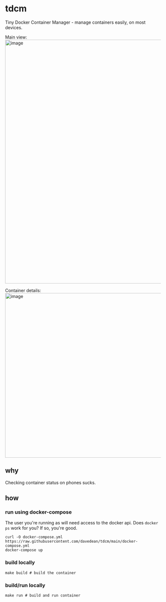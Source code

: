 # tdcm
Tiny Docker Container Manager - manage containers easily, on most devices.

Main view:
<img width="789" alt="image" src="https://github.com/davedean/tdcm/assets/2696454/acba60f8-2163-47f0-90c0-a2bef7ed77e4">

Container details:
<img width="533" alt="image" src="https://github.com/davedean/tdcm/assets/2696454/05883f95-9b29-499f-9c91-ef325ad87340">

## why
Checking container status on phones sucks. 

## how 

### run using docker-compose
The user you're running as will need access to the docker api. Does `docker ps` work for you? If so, you're good.

```shell
curl -O docker-compose.yml https://raw.githubusercontent.com/davedean/tdcm/main/docker-compose.yml
docker-compose up
```

### build locally
```shell
make build # build the container
```

### build/run locally
```shell
make run # build and run container
```
